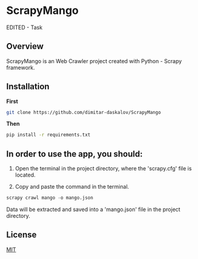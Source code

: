 # ScrapyMango
EDITED - Task

## Overview

ScrapyMango is an Web Crawler project created with Python - Scrapy framework.

## Installation

**First**
```bash
git clone https://github.com/dimitar-daskalov/ScrapyMango
```

**Then**
```bash
pip install -r requirements.txt
```

## In order to use the app, you should:

1. Open the terminal in the project directory, where the 'scrapy.cfg' file is located.

2. Copy and paste the command in the terminal.

```python
scrapy crawl mango -o mango.json
```

Data will be extracted and saved into a 'mango.json' file in the project directory.

## License

[MIT](https://github.com/dimitar-daskalov/TopStore/blob/main/LICENSE)

